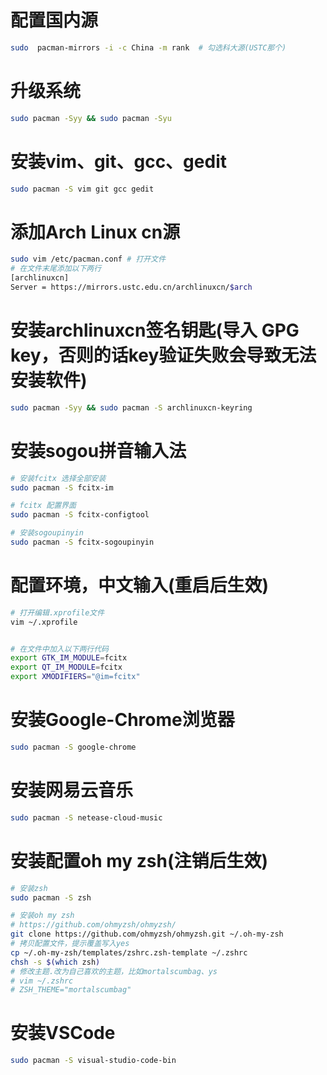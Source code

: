 # 配置国内源
```sh
sudo  pacman-mirrors -i -c China -m rank  # 勾选科大源(USTC那个)
```

# 升级系统
```sh
sudo pacman -Syy && sudo pacman -Syu
```

# 安装vim、git、gcc、gedit
```sh
sudo pacman -S vim git gcc gedit
```

# 添加Arch Linux cn源
```sh
sudo vim /etc/pacman.conf # 打开文件
# 在文件末尾添加以下两行
[archlinuxcn]
Server = https://mirrors.ustc.edu.cn/archlinuxcn/$arch
```

# 安装archlinuxcn签名钥匙(导入 GPG key，否则的话key验证失败会导致无法安装软件)
```sh
sudo pacman -Syy && sudo pacman -S archlinuxcn-keyring
```

# 安装sogou拼音输入法
```sh
# 安装fcitx 选择全部安装
sudo pacman -S fcitx-im

# fcitx 配置界面
sudo pacman -S fcitx-configtool

# 安装sogoupinyin
sudo pacman -S fcitx-sogoupinyin
```

# 配置环境，中文输入(重启后生效)
```sh
# 打开编辑.xprofile文件
vim ~/.xprofile


# 在文件中加入以下两行代码
export GTK_IM_MODULE=fcitx
export QT_IM_MODULE=fcitx
export XMODIFIERS="@im=fcitx"
```

# 安装Google-Chrome浏览器
```sh
sudo pacman -S google-chrome
```

# 安装网易云音乐
```sh
sudo pacman -S netease-cloud-music
```

# 安装配置oh my zsh(注销后生效)
```sh
# 安装zsh
sudo pacman -S zsh

# 安装oh my zsh
# https://github.com/ohmyzsh/ohmyzsh/
git clone https://github.com/ohmyzsh/ohmyzsh.git ~/.oh-my-zsh
# 拷贝配置文件，提示覆盖写入yes
cp ~/.oh-my-zsh/templates/zshrc.zsh-template ~/.zshrc
chsh -s $(which zsh)
# 修改主题.改为自己喜欢的主题，比如mortalscumbag、ys
# vim ~/.zshrc
# ZSH_THEME="mortalscumbag"
```

# 安装VSCode
```sh
sudo pacman -S visual-studio-code-bin
```
